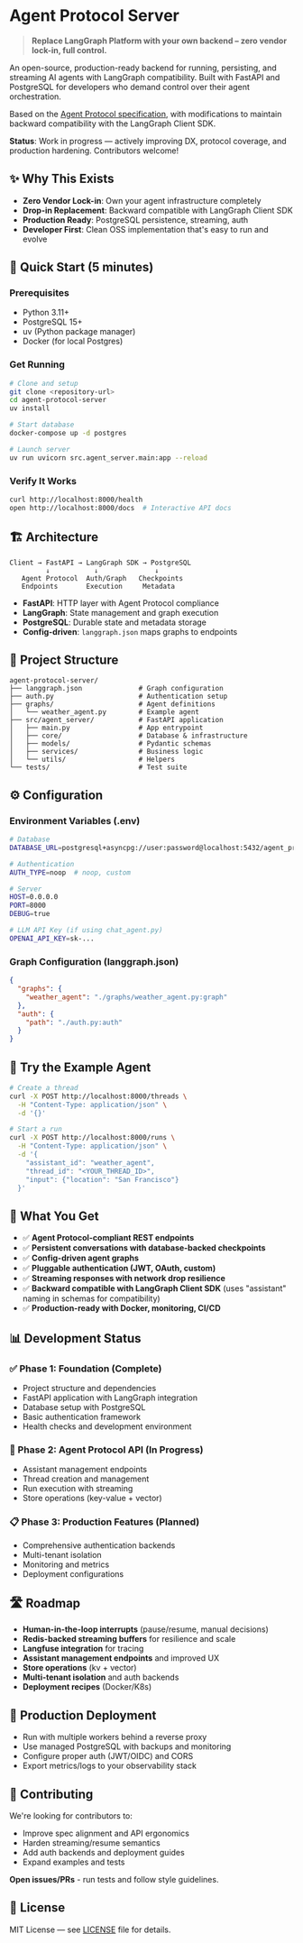 # Agent Protocol Server

> **Replace LangGraph Platform with your own backend – zero vendor lock-in, full control.**

An open-source, production-ready backend for running, persisting, and streaming AI agents with LangGraph compatibility. Built with FastAPI and PostgreSQL for developers who demand control over their agent orchestration.

Based on the [Agent Protocol specification](https://github.com/langchain-ai/agent-protocol), with modifications to maintain backward compatibility with the LangGraph Client SDK.

**Status**: Work in progress — actively improving DX, protocol coverage, and production hardening. Contributors welcome!

## ✨ Why This Exists

- **Zero Vendor Lock-in**: Own your agent infrastructure completely
- **Drop-in Replacement**: Backward compatible with LangGraph Client SDK
- **Production Ready**: PostgreSQL persistence, streaming, auth
- **Developer First**: Clean OSS implementation that's easy to run and evolve

## 🚀 Quick Start (5 minutes)

### Prerequisites

- Python 3.11+
- PostgreSQL 15+
- uv (Python package manager)
- Docker (for local Postgres)

### Get Running

```bash
# Clone and setup
git clone <repository-url>
cd agent-protocol-server
uv install

# Start database
docker-compose up -d postgres

# Launch server
uv run uvicorn src.agent_server.main:app --reload
```

### Verify It Works

```bash
curl http://localhost:8000/health
open http://localhost:8000/docs  # Interactive API docs
```

## 🏗️ Architecture

```
Client → FastAPI → LangGraph SDK → PostgreSQL
         ↓           ↓              ↓
   Agent Protocol  Auth/Graph   Checkpoints
   Endpoints       Execution     Metadata
```

- **FastAPI**: HTTP layer with Agent Protocol compliance
- **LangGraph**: State management and graph execution
- **PostgreSQL**: Durable state and metadata storage
- **Config-driven**: `langgraph.json` maps graphs to endpoints

## 📁 Project Structure

```
agent-protocol-server/
├── langgraph.json              # Graph configuration
├── auth.py                     # Authentication setup
├── graphs/                     # Agent definitions
│   └── weather_agent.py        # Example agent
├── src/agent_server/           # FastAPI application
│   ├── main.py                 # App entrypoint
│   ├── core/                   # Database & infrastructure
│   ├── models/                 # Pydantic schemas
│   ├── services/               # Business logic
│   └── utils/                  # Helpers
└── tests/                      # Test suite
```

## ⚙️ Configuration

### Environment Variables (.env)

```bash
# Database
DATABASE_URL=postgresql+asyncpg://user:password@localhost:5432/agent_protocol_server

# Authentication
AUTH_TYPE=noop  # noop, custom

# Server
HOST=0.0.0.0
PORT=8000
DEBUG=true

# LLM API Key (if using chat_agent.py)
OPENAI_API_KEY=sk-...
```

### Graph Configuration (langgraph.json)

```json
{
  "graphs": {
    "weather_agent": "./graphs/weather_agent.py:graph"
  },
  "auth": {
    "path": "./auth.py:auth"
  }
}
```

## 🧪 Try the Example Agent

```bash
# Create a thread
curl -X POST http://localhost:8000/threads \
  -H "Content-Type: application/json" \
  -d '{}'

# Start a run
curl -X POST http://localhost:8000/runs \
  -H "Content-Type: application/json" \
  -d '{
    "assistant_id": "weather_agent",
    "thread_id": "<YOUR_THREAD_ID>",
    "input": {"location": "San Francisco"}
  }'
```

## 🎯 What You Get

- ✅ **Agent Protocol-compliant REST endpoints**
- ✅ **Persistent conversations with database-backed checkpoints**
- ✅ **Config-driven agent graphs**
- ✅ **Pluggable authentication (JWT, OAuth, custom)**
- ✅ **Streaming responses with network drop resilience**
- ✅ **Backward compatible with LangGraph Client SDK** (uses "assistant" naming in schemas for compatibility)
- ✅ **Production-ready with Docker, monitoring, CI/CD**

## 📊 Development Status

### ✅ Phase 1: Foundation (Complete)

- Project structure and dependencies
- FastAPI application with LangGraph integration
- Database setup with PostgreSQL
- Basic authentication framework
- Health checks and development environment

### 🔄 Phase 2: Agent Protocol API (In Progress)

- Assistant management endpoints
- Thread creation and management
- Run execution with streaming
- Store operations (key-value + vector)

### 📋 Phase 3: Production Features (Planned)

- Comprehensive authentication backends
- Multi-tenant isolation
- Monitoring and metrics
- Deployment configurations

## 🛣️ Roadmap

- **Human-in-the-loop interrupts** (pause/resume, manual decisions)
- **Redis-backed streaming buffers** for resilience and scale
- **Langfuse integration** for tracing
- **Assistant management endpoints** and improved UX
- **Store operations** (kv + vector)
- **Multi-tenant isolation** and auth backends
- **Deployment recipes** (Docker/K8s)

## 🚀 Production Deployment

- Run with multiple workers behind a reverse proxy
- Use managed PostgreSQL with backups and monitoring
- Configure proper auth (JWT/OIDC) and CORS
- Export metrics/logs to your observability stack

## 🤝 Contributing

We're looking for contributors to:

- Improve spec alignment and API ergonomics
- Harden streaming/resume semantics
- Add auth backends and deployment guides
- Expand examples and tests

**Open issues/PRs** - run tests and follow style guidelines.

## 📄 License

MIT License — see [LICENSE](LICENSE) file for details.
